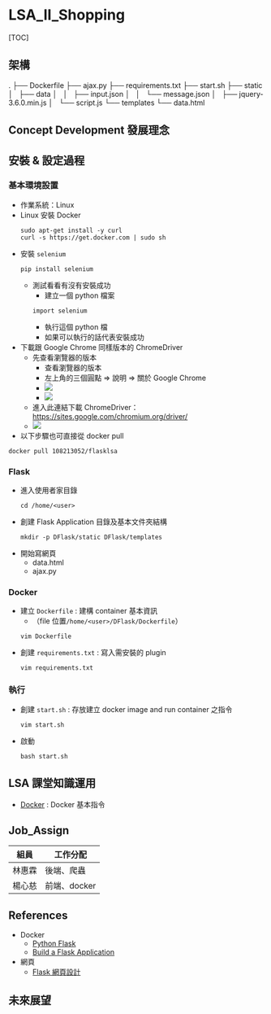 # LSA_II_Shopping
[TOC]
## 架構
.
├── Dockerfile
├── ajax.py
├── requirements.txt
├── start.sh
├── static
│   ├── data
│   │   ├── input.json
│   │   └── message.json
│   ├── jquery-3.6.0.min.js
│   └── script.js
└── templates
    └── data.html
## Concept Development 發展理念

## 安裝 & 設定過程
### 基本環境設置
* 作業系統：Linux
* Linux 安裝 Docker
    ```bash=
    sudo apt-get install -y curl
    curl -s https://get.docker.com | sudo sh 
    ```
* 安裝 `selenium`
    ```bash=
    pip install selenium
    ```
    * 測試看看有沒有安裝成功
        * 建立一個 python 檔案
        ```bash=
        import selenium
        ```
        * 執行這個 python 檔
        * 如果可以執行的話代表安裝成功
* 下載跟 Google Chrome 同樣版本的 ChromeDriver
    * 先查看瀏覽器的版本
        * 查看瀏覽器的版本
        * 左上角的三個圓點 => 說明 => 關於 Google Chrome
        * ![](https://i.imgur.com/ZgGJlbt.png)
        * ![](https://i.imgur.com/4dc1LRr.png)
    * 進入此連結下載 ChromeDriver：https://sites.google.com/chromium.org/driver/
    * ![](https://i.imgur.com/34eXpKM.png)
* 以下步驟也可直接從 docker pull
```bash=
docker pull 108213052/flasklsa
```
### Flask
* 進入使用者家目錄
    ```bash=
    cd /home/<user>
    ```
* 創建 Flask Application 目錄及基本文件夾結構
    ```bash=
    mkdir -p DFlask/static DFlask/templates 
    ```
* 開始寫網頁
    * data.html 
    * ajax.py
### Docker
* 建立 `Dockerfile` : 建構 container 基本資訊
    * （file 位置`/home/<user>/DFlask/Dockerfile`）
    ```bash=
    vim Dockerfile
    ```
* 創建 `requirements.txt` : 寫入需安裝的 plugin
    ```bash=
    vim requirements.txt
    ```
### 執行
* 創建 `start.sh` : 存放建立 docker image and run container 之指令
    ```bash=
    vim start.sh
    ```
* 啟動
    ```bash=
    bash start.sh
    ```

## LSA 課堂知識運用
* [Docker](https://hackmd.io/@ncnu-opensource/book/https%3A%2F%2Fhackmd.io%2F%40108213034%2FB1_qNP2xc#DEMO) : Docker 基本指令


## Job_Assign

| 組員      | 工作分配 |
| -------- | -------- | 
| 林惠霖    | 後端、爬蟲 | 
| 楊心慈    | 前端、docker |

## References
* Docker
    * [Python Flask](https://chentsungyu.github.io/2020/04/26/DevOps/Docker/[DevOps]%20Docker%E5%8C%96%E4%BD%A0%E7%9A%84Python%20Flask%20APP%20%E4%B8%A6%E4%B8%8A%E5%82%B3%E8%87%B3Docker%20Hub/)
    * [Build a Flask Application](https://www.digitalocean.com/community/tutorials/how-to-build-and-deploy-a-flask-application-using-docker-on-ubuntu-20-04)
* 網頁
    * [Flask 網頁設計](https://ithelp.ithome.com.tw/articles/10258223?sc=pt)

## 未來展望